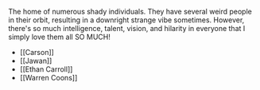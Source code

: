 The home of numerous shady individuals. They have several weird people in their orbit, resulting in a downright strange vibe sometimes. However, there's so much intelligence, talent, vision, and hilarity in everyone that I simply love them all SO MUCH!

- [[Carson]]
- [[Jawan]]
- [[Ethan Carroll]]
- [[Warren Coons]]